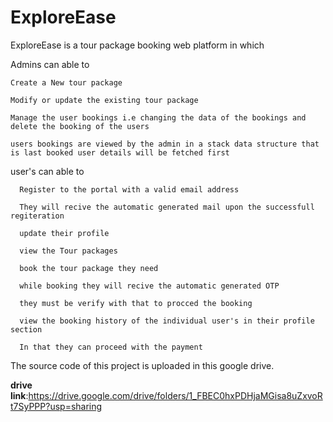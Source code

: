 # ExploreEase

ExploreEase is a tour package booking web platform in which 

Admins can able to

    Create a New tour package

    Modify or update the existing tour package

    Manage the user bookings i.e changing the data of the bookings and delete the booking of the users

    users bookings are viewed by the admin in a stack data structure that is last booked user details will be fetched first

user's can able to

      Register to the portal with a valid email address
      
      They will recive the automatic generated mail upon the successfull regiteration

      update their profile

      view the Tour packages

      book the tour package they need

      while booking they will recive the automatic generated OTP

      they must be verify with that to procced the booking

      view the booking history of the individual user's in their profile section

      In that they can proceed with the payment

The source code of this project is uploaded in this google drive.

**drive link**:https://drive.google.com/drive/folders/1_FBEC0hxPDHjaMGisa8uZxvoRt7SyPPP?usp=sharing
